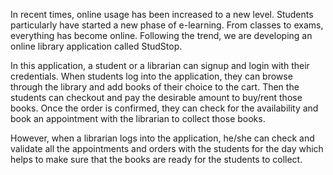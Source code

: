 In recent times, online usage has been increased to a new level. Students particularly have started a new phase of e-learning. From classes to exams, everything has become online. Following the trend, we are developing an online library application called StudStop.

In this application, a student or a librarian can signup and login with their credentials. When students log into the application, they can browse through the library and add books of their choice to the cart. Then the students can checkout and pay the desirable amount to buy/rent those books. Once the order is confirmed, they can check for the availability and book an appointment with the librarian to collect those books.

However, when a librarian logs into the application, he/she can check and validate all the appointments and orders with the students for the day which helps to make sure that the books are ready for the students to collect.
